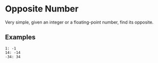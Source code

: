 # Opposite Number

Very simple, given an integer or a floating-point number, find its opposite.

## Examples

```
1: -1
14: -14
-34: 34
```
